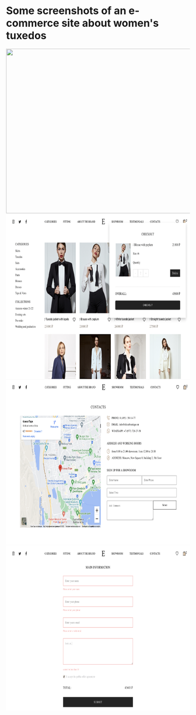 # Some screenshots of an e-commerce site about women's tuxedos
<img src="src/screenshots/home-page-screenshot.png" width='2560' height='450'>
<img src="src/screenshots/catalog-screenshot.png" width='2560' height='450'>
<img src="src/screenshots/contacts-screenshot.png" width='2560' height='450'>
<img src="src/screenshots/checkout-screenshot.png" width='2560' height='450'>
